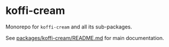 # koffi-cream

Monorepo for `koffi-cream` and all its sub-packages.

See [packages/koffi-cream/README.md](./packages/koffi-cream/README.md) for main documentation.
